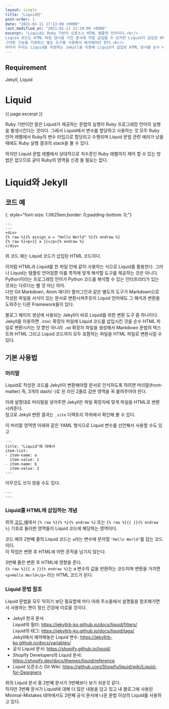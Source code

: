 ```yaml
---
layout: single
title: "Liquid란"
post-order: 1
date: "2021-01-11 17:13:00 +0900"
last_modified_at: "2021-01-11 22:10:00 +0900"
excerpt: "Liquid는 Ruby 기반의 오픈소스 HTML 템플릿 언어이다.<br/>
Liquid 코드는 HTML 파일 형식을 가진 문서에 직접 삽입될 수 있지만 Liquid가 삽입된 HTML 코드를 해석하려면
그러한 기능을 지원하는 별도 도구를 사용해서 해석해야만 한다.<br/>
따라서 우리는 Liquid를 지원하는 Jekyll을 이용해 Liquid가 삽입된 HTML 문서를 순수 HTML로 변환한다."
---
```

## Requirement

Jekyll, Liquid

# Liquid

{{ page.excerpt }}

Ruby 기반이란 말은 Liquid가 제공하는 문법의 실행이 Ruby 프로그래밍 언어의 실행을 발생시킨다는 것이다.
그래서 Liquid에서 변수를 할당하고 사용하는 것 모두 Ruby 언어 레벨에서 Ruby의 변수 타입으로 할당되고 수행되며
Liquid 문법 관련 에러가 났을때에도 Ruby 실행 결과의 stack을 볼 수 있다.

하지만 Liquid 문법 레벨에서 상대적으로 저수준인 Ruby 레벨까지 제어 할 수 있는 방법은 없으므로
굳이 Ruby의 영역을 신경 쓸 필요는 없다.

# Liquid와 Jekyll

## 코드 예
{: style="font-size: 1.0625em;border: 0;padding-bottom: 0;"}

```liquid
---
---
<div>
{% raw %}{% assign a = "Hello World" %}{% endraw %}
{% raw %}<p>{{ a }}</p>{% endraw %}
</div>
```

위 코드 예는 Liquid 코드가 삽입된 HTML 코드이다.<br/>

이처럼 HTML과 Liquid를 한 파일 안에 같이 사용하는 식으로 Liquid를 활용한다.
그러나 Liquid는 템플릿 언어일뿐 이를 목적에 맞게 해석할 도구를 제공하는 것은 아니다.
<span class="md-monologue">Python이라는 프로그래밍 언어가 Python 코드를 해석할 수 있는 인터프리터가 있는 것과는
다르다는 별 것 아닌 의미.</span><br/>
다만 Git Markdown, Atom 에디터 플러그인과 같은 별도의 도구가
Markdown으로 작성된 파일을 서식이 있는 문서로 변환시켜주듯이
Liquid 언어에도 그 해석과 변환을 도와주는 다른 Framework들이 있다.

블로그 페이지 생성에 사용되는 Jekyll이 바로 Liquid를 위한 변환 도구 중 하나이다.
Jekyll을 이용하면 `.html` 확장자 파일에 Liquid 코드를 삽입시킨 것을 순수 HTML 파일로 변환시키는 것 뿐만 아니라
`.md` 확장자 파일을 생성해서 Markdown 문법의 텍스트와 HTML 그리고 Liquid 코드까지
모두 포함하는 파일을 HTML 파일로 변환시킬 수 있다.

## 기본 사용법

### 머리말

Liquid로 작성한 코드를 Jekyll이 변환해야할 문서로 인식하도록 하려면 머리말(front-matter)
즉, 3개의 dash(<kbd>-</kbd>)로 된 라인 2줄로 감싼 영역을 꼭 붙여주어야 한다.

아래 설명대로 머리말을 넣어주면 Jekyll은 파일 확장자에 맞게 파일을 HTML로 변환시켜준다.<br/>
참고로 Jekyll 변환 결과는 `_site` 디렉토리 하위에서 확인해 볼 수 있다.

이 머리말 영역엔 아래와 같은 YAML 형식으로 Liquid 변수를 선언해서 사용할 수도 있고

```liquid
---
title: "Liquid"에 대해서
item-list:
- item-name: a
  item-value: 1
- item-name: b
  item-value: 2
---
```

 아무것도 쓰지 않을 수도 있다.

 ```liquid
 ---
 ---
 ```

### Liquid를 HTML에 삽입하는 개념

위의 [코드 예](#코드-예)에서
`{% raw %}{% %}{% endraw %}` 또는 `{% raw %}{{ }}{% endraw %}` 기호로 둘러싼 영역들이 Liquid 코드에 해당하는 영역이다.

코드 예의 2번째 줄의 Liquid 코드는 `a`라는 변수에 문자열 `"Hello World"`를 담는 코드이다.<br/>
이 작업은 변환 후 HTML에 어떤 흔적을 남기지 않는다.

3번째 줄은 변환 후 HTML에 영향을 준다.<br/>
`{% raw %}{{ a }}{% endraw %}`는 a 변수의 값을 반환하는 코드이며
변환을 거치면 `<p>Hello World</p>` 라는 HTML 코드가 된다.

### Liquid 문법 참조

Liquid 문법을 모두 익히기 보단 필요할때 마다 아래 주소들에서 설명들을 참조해가면서 사용하는 편이 정신 건강에 이로울 것이다.

* Jekyll 한국 문서<br/>
  Liquid의 필터: <https://jekyllrb-ko.github.io/docs/liquid/filters/><br/>
  Liquid의 태그: <https://jekyllrb-ko.github.io/docs/liquid/tags/><br/>
  Jekyll에서 예약해놓은 Liquid 변수: <https://jekyllrb-ko.github.io/docs/variables/>
* 공식 Liquid 문서: <https://shopify.github.io/liquid/>
* Shopify Developers의 Liquid 문서: <https://shopify.dev/docs/themes/liquid/reference>
* Liquid 오픈소스 Git Wiki: <https://github.com/Shopify/liquid/wiki/Liquid-for-Designers>

위의 Liquid 문서 중 2번째 문서가 3번째보다 보기 쉬운것 같다.<br/>
하지만 3번째 문서가 Liquid에 대해 더 많은 내용을 담고 있고
내 블로그에 사용된 Minimal-Mistakes 테마에서도 2번째 공식 문서에 나온 문법 이상의 Liquid를 사용하고 있다.
